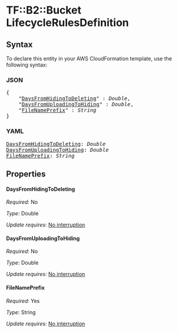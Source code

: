 # TF::B2::Bucket LifecycleRulesDefinition

## Syntax

To declare this entity in your AWS CloudFormation template, use the following syntax:

### JSON

<pre>
{
    "<a href="#daysfromhidingtodeleting" title="DaysFromHidingToDeleting">DaysFromHidingToDeleting</a>" : <i>Double</i>,
    "<a href="#daysfromuploadingtohiding" title="DaysFromUploadingToHiding">DaysFromUploadingToHiding</a>" : <i>Double</i>,
    "<a href="#filenameprefix" title="FileNamePrefix">FileNamePrefix</a>" : <i>String</i>
}
</pre>

### YAML

<pre>
<a href="#daysfromhidingtodeleting" title="DaysFromHidingToDeleting">DaysFromHidingToDeleting</a>: <i>Double</i>
<a href="#daysfromuploadingtohiding" title="DaysFromUploadingToHiding">DaysFromUploadingToHiding</a>: <i>Double</i>
<a href="#filenameprefix" title="FileNamePrefix">FileNamePrefix</a>: <i>String</i>
</pre>

## Properties

#### DaysFromHidingToDeleting

_Required_: No

_Type_: Double

_Update requires_: [No interruption](https://docs.aws.amazon.com/AWSCloudFormation/latest/UserGuide/using-cfn-updating-stacks-update-behaviors.html#update-no-interrupt)

#### DaysFromUploadingToHiding

_Required_: No

_Type_: Double

_Update requires_: [No interruption](https://docs.aws.amazon.com/AWSCloudFormation/latest/UserGuide/using-cfn-updating-stacks-update-behaviors.html#update-no-interrupt)

#### FileNamePrefix

_Required_: Yes

_Type_: String

_Update requires_: [No interruption](https://docs.aws.amazon.com/AWSCloudFormation/latest/UserGuide/using-cfn-updating-stacks-update-behaviors.html#update-no-interrupt)

